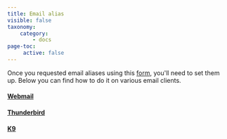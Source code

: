 ```yaml
---
title: Email alias
visible: false
taxonomy:
    category:
        - docs
page-toc:
     active: false
---
```


Once you requested email aliases using this [form](https://disroot.org/forms/alias-request-form), you'll need to set them up. Below you can find how to do it on various email clients.

#### [Webmail](webmail)
#### [Thunderbird](thunderbird)
#### [K9](k9)

